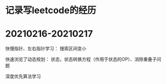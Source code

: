 # 记录写leetcode的经历

# 20210216-20210217
快慢指针、左右指针学习：
搜索区间变小

快速浏览了动态规划：
状态，状态转换方程（作用于状态的OP）、消除重叠子问题

深度优先算法学习
